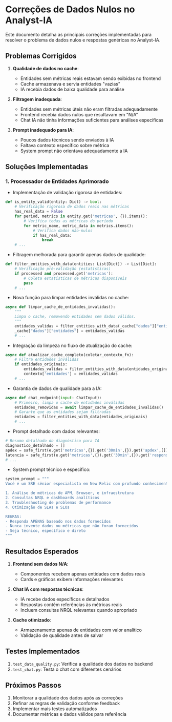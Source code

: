 # Correções de Dados Nulos no Analyst-IA

Este documento detalha as principais correções implementadas para resolver o problema de dados nulos e respostas genéricas no Analyst-IA.

## Problemas Corrigidos

1. **Qualidade de dados no cache**:
   - Entidades sem métricas reais estavam sendo exibidas no frontend
   - Cache armazenava e servia entidades "vazias"
   - IA recebia dados de baixa qualidade para análise

2. **Filtragem inadequada**:
   - Entidades sem métricas úteis não eram filtradas adequadamente
   - Frontend recebia dados nulos que resultavam em "N/A"
   - Chat IA não tinha informações suficientes para análises específicas

3. **Prompt inadequado para IA**:
   - Poucos dados técnicos sendo enviados à IA
   - Faltava contexto específico sobre métrica
   - System prompt não orientava adequadamente a IA

## Soluções Implementadas

### 1. Processador de Entidades Aprimorado

- Implementação de validação rigorosa de entidades:

```python
def is_entity_valid(entity: Dict) -> bool:
    # Verificação rigorosa de dados reais nas métricas
    has_real_data = False
    for period, metrics in entity.get('metricas', {}).items():
        # Verifica todas as métricas do período
        for metric_name, metric_data in metrics.items():
            # Verifica dados não-nulos
            if has_real_data:
                break
    # ...
```

- Filtragem melhorada para garantir apenas dados de qualidade:

```python
def filter_entities_with_data(entities: List[Dict]) -> List[Dict]:
    # Verificação pré-validação (estatísticas)
    if processed and processed.get('metricas'):
        # Coleta estatísticas de métricas disponíveis
        pass
    # ...
```

- Nova função para limpar entidades inválidas no cache:

```python
async def limpar_cache_de_entidades_invalidas():
    """
    Limpa o cache, removendo entidades sem dados válidos.
    """
    entidades_validas = filter_entities_with_data(_cache["dados"]["entidades"])
    _cache["dados"]["entidades"] = entidades_validas
    # ...
```

- Integração da limpeza no fluxo de atualização do cache:

```python
async def atualizar_cache_completo(coletar_contexto_fn):
    # Filtra entidades inválidas
    if entidades_originais:
        entidades_validas = filter_entities_with_data(entidades_originais)
        contexto['entidades'] = entidades_validas
    # ...
```

- Garantia de dados de qualidade para a IA:

```python
async def chat_endpoint(input: ChatInput):
    # Primeiro, limpa o cache de entidades inválidas
    entidades_removidas = await limpar_cache_de_entidades_invalidas()
    # Garante que as entidades sejam filtradas
    entidades = filter_entities_with_data(entidades_originais)
    # ...
```

- Prompt detalhado com dados relevantes:

```python
# Resumo detalhado do diagnóstico para IA
diagnostico_detalhado = []
apdex = safe_first(e.get('metricas',{}).get('30min',{}).get('apdex',[]),{}).get('score')
latencia = safe_first(e.get('metricas',{}).get('30min',{}).get('response_time_max',[]),{}).get('max.duration')
# ...
```

- System prompt técnico e específico:

```python
system_prompt = """
Você é um SRE sênior especialista em New Relic com profundo conhecimento técnico em:

1. Análise de métricas de APM, Browser, e infraestrutura
2. Consultas NRQL e dashboards analíticos
3. Troubleshooting de problemas de performance
4. Otimização de SLAs e SLOs

REGRAS:
- Responda APENAS baseado nos dados fornecidos
- Nunca invente dados ou métricas que não foram fornecidos
- Seja técnico, específico e direto
"""
```

## Resultados Esperados

1. **Frontend sem dados N/A**:
   - Componentes recebem apenas entidades com dados reais
   - Cards e gráficos exibem informações relevantes

2. **Chat IA com respostas técnicas**:
   - IA recebe dados específicos e detalhados
   - Respostas contêm referências às métricas reais
   - Incluem consultas NRQL relevantes quando apropriado

3. **Cache otimizado**:
   - Armazenamento apenas de entidades com valor analítico
   - Validação de qualidade antes de salvar

## Testes Implementados

1. `test_data_quality.py`: Verifica a qualidade dos dados no backend
2. `test_chat.py`: Testa o chat com diferentes cenários

## Próximos Passos

1. Monitorar a qualidade dos dados após as correções
2. Refinar as regras de validação conforme feedback
3. Implementar mais testes automatizados
4. Documentar métricas e dados válidos para referência
